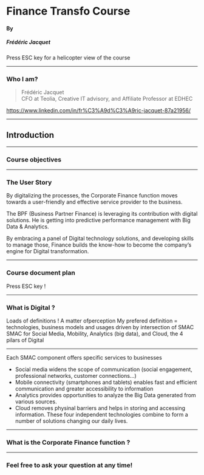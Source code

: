 # Finance Transfo Course
#### By
##### Frédéric Jacquet


Press ESC key for a helicopter view of the course

---

### Who I am?

> Frédéric Jacquet<br />
> CFO at Teolia, Creative IT advisory, and Affiliate Professor at EDHEC

https://www.linkedin.com/in/fr%C3%A9d%C3%A9ric-jacquet-87a21956/

---

## Introduction

----

### Course objectives

----

### The User Story

By digitalizing the processes, the Corporate Finance function moves towards a user-friendly and effective service provider to the business.

The BPF (Business Partner Finance) is leveraging its contribution with digital solutions. He is getting into predictive performance management with Big Data & Analytics.

By embracing a panel of Digital technology solutions, and developing skills to manage those, Finance builds the know-how to become the company’s engine for Digital transformation.

----

### Course document plan

Press ESC key !

----

### What is Digital ?
Loads of definitions ! 
A matter ofperception
My prefered definition = technologies, business models and usages driven by intersection of SMAC
SMAC for Social Media, Mobility, Analytics (big data), and Cloud, the 4 pilars of Digital

----

Each SMAC component offers specific services to businesses
- Social media widens the scope of communication (social engagement, professional networks, customer connections...)
- Mobile connectivity (smartphones and tablets) enables fast and efficient communication and greater accessibility to information
- Analytics provides opportunities to analyze the Big Data generated from various sources.
- Cloud removes physinal barriers and helps in storing and accessing information.
These four independent technologies combine to form a number of solutions changing our daily lives. 

----

### What is the Corporate Finance function ?

----

### Feel free to ask your question at any time!
